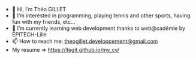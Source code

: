 - 👋 Hi, I’m Théo GILLET
- 👀 I’m interested in programming, playing tennis and other sports, having fun with my friends, etc...
- 🌱 I’m currently learning web development thanks to web@cadémie by EPITECH-Lille
- 📫 How to reach me: theogillet.developpement@gmail.com
- My resume => https://llegit.github.io/my_cv/
